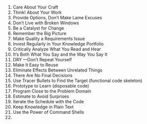 1. Care About Your Craft
2. Think! About Your Work
3. Provide Options, Don’t Make Lame Excuses
4. Don’t Live with Broken Windows
5. Be a Catalyst for Change
6. Remember the Big Picture
7. Make Quality a Requirements Issue
8. Invest Regularly in Your Knowledge Portfolio
9. Critically Analyze What You Read and Hear
10. It’s Both What You Say and the Way You Say It
11. DRY —Don’t Repeat Yourself
12. Make It Easy to Reuse
13. Eliminate Effects Between Unrelated Things
14. There Are No Final Decisions
15. Use Tracer Bullets to Find the Target (functional code skeleton)
16. Prototype to Learn (disposable code)
17. Program Close to the Problem Domain
18. Estimate to Avoid Surprises
19. Iterate the Schedule with the Code
20. Keep Knowledge in Plain Text 
21. Use the Power of Command Shells
22. 
